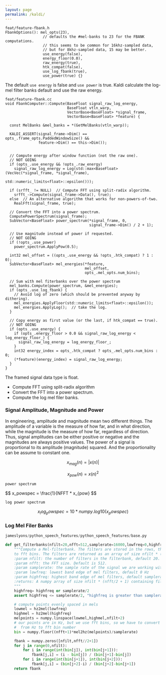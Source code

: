 ```yaml
---
layout: page
permalink: /kaldi/
---
```


```
feat/feature-fbank.h
FbankOptions(): mel_opts(23),
                 // defaults the #mel-banks to 23 for the FBANK computations.
                 // this seems to be common for 16khz-sampled data,
                 // but for 8khz-sampled data, 15 may be better.
                 use_energy(false),
                 energy_floor(0.0),
                 raw_energy(true),
                 htk_compat(false),
                 use_log_fbank(true),
                 use_power(true) {}
```
The default `use energy` is false and `use power` is true. Kaldi calculate the log-mel filter banks default and use the raw energy.
```
feat/feature-fbank.cc
void FbankComputer::Compute(BaseFloat signal_raw_log_energy,
                            BaseFloat vtln_warp,
                            VectorBase<BaseFloat> *signal_frame,
                            VectorBase<BaseFloat> *feature) {

  const MelBanks &mel_banks = *(GetMelBanks(vtln_warp));

  KALDI_ASSERT(signal_frame->Dim() == opts_.frame_opts.PaddedWindowSize() &&
               feature->Dim() == this->Dim());


  // Compute energy after window function (not the raw one). 
  // NOT GOING
  if (opts_.use_energy && !opts_.raw_energy)
    signal_raw_log_energy = Log(std::max<BaseFloat>(VecVec(*signal_frame, *signal_frame),
                                     std::numeric_limits<float>::epsilon()));

  if (srfft_ != NULL)  // Compute FFT using split-radix algorithm.
    srfft_->Compute(signal_frame->Data(), true);
  else  // An alternative algorithm that works for non-powers-of-two.
    RealFft(signal_frame, true);

  // Convert the FFT into a power spectrum.
  ComputePowerSpectrum(signal_frame);
  SubVector<BaseFloat> power_spectrum(*signal_frame, 0,
                                      signal_frame->Dim() / 2 + 1);

  // Use magnitude instead of power if requested.
  // NOT GOING
  if (!opts_.use_power)
    power_spectrum.ApplyPow(0.5);

  int32 mel_offset = ((opts_.use_energy && !opts_.htk_compat) ? 1 : 0);
  SubVector<BaseFloat> mel_energies(*feature,
                                    mel_offset,
                                    opts_.mel_opts.num_bins);

  // Sum with mel fiterbanks over the power spectrum
  mel_banks.Compute(power_spectrum, &mel_energies);
  if (opts_.use_log_fbank) {
    // Avoid log of zero (which should be prevented anyway by dithering).
    mel_energies.ApplyFloor(std::numeric_limits<float>::epsilon());
    mel_energies.ApplyLog();  // take the log.
  }

  // Copy energy as first value (or the last, if htk_compat == true).
  // NOT GOING
  if (opts_.use_energy) {
    if (opts_.energy_floor > 0.0 && signal_raw_log_energy < log_energy_floor_) {
      signal_raw_log_energy = log_energy_floor_;
    }
    int32 energy_index = opts_.htk_compat ? opts_.mel_opts.num_bins : 0;
    (*feature)(energy_index) = signal_raw_log_energy;
  }
}
```
The framed signal data type is float. 
- Compute FFT using split-radix algorithm
- Convert the FFT into a power spectrum.
- Compute the log mel filer banks.

### Signal Amplitude, Magnitude and Power
In engineering, amplitude and magnitude mean two different things. The amplitude of a variable is the measure of how far, and in what direction, while the magnitude is the measure of how far, regardless of direction. Thus, signal amplitudes can be either positive or negative and the magnitudes are always positive values. The power of a signal is proportional to its amplitude (magnitude) squared. And the proportionality can be assume to constant one.

$$
x_{mag}(n) = |x(n)|
$$

$$
x_{pow}(n) = x(n) ^ 2
$$

`power spectrum`

$$
x_powspec = \frac{1}{NFFT * x_{pow}
$$

`log power spectrum`

$$
x_log_powspec = 10 * numpy.log10(x_powspec)
$$

### Log Mel Filer Banks
```python
jameslyons/python_speech_features/python_speech_features/base.py

def get_filterbanks(nfilt=20,nfft=512,samplerate=16000,lowfreq=0,highfreq=None):
    """Compute a Mel-filterbank. The filters are stored in the rows, the columns correspond
    to fft bins. The filters are returned as an array of size nfilt * (nfft/2 + 1)
    :param nfilt: the number of filters in the filterbank, default 20.
    :param nfft: the FFT size. Default is 512.
    :param samplerate: the sample rate of the signal we are working with, in Hz. Affects mel spacing.
    :param lowfreq: lowest band edge of mel filters, default 0 Hz
    :param highfreq: highest band edge of mel filters, default samplerate/2
    :returns: A numpy array of size nfilt * (nfft/2 + 1) containing filterbank. Each row holds 1 filter.
    """
    highfreq= highfreq or samplerate/2
    assert highfreq <= samplerate/2, "highfreq is greater than samplerate/2"

    # compute points evenly spaced in mels
    lowmel = hz2mel(lowfreq)
    highmel = hz2mel(highfreq)
    melpoints = numpy.linspace(lowmel,highmel,nfilt+2)
    # our points are in Hz, but we use fft bins, so we have to convert
    #  from Hz to fft bin number
    bin = numpy.floor((nfft+1)*mel2hz(melpoints)/samplerate)

    fbank = numpy.zeros([nfilt,nfft//2+1])
    for j in range(0,nfilt):
        for i in range(int(bin[j]), int(bin[j+1])):
            fbank[j,i] = (i - bin[j]) / (bin[j+1]-bin[j])
        for i in range(int(bin[j+1]), int(bin[j+2])):
            fbank[j,i] = (bin[j+2]-i) / (bin[j+2]-bin[j+1])
    return fbank
```


